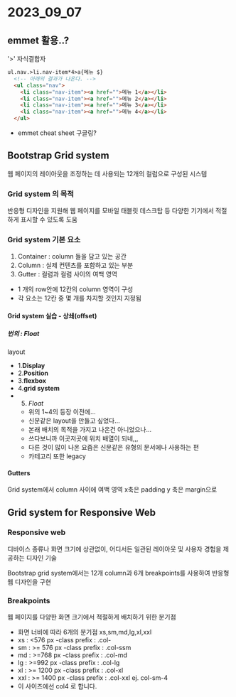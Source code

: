 # 2023_09_07

## emmet 활용..? 
'>' 자식결합자
```html
ul.nav.>li.nav-item*4>a{메뉴 $}
  <!-- 아래의 결과가 나온다. -->
  <ul class="nav">
    <li class="nav-item"><a href="">메뉴 1</a></li>
    <li class="nav-item"><a href="">메뉴 2</a></li>
    <li class="nav-item"><a href="">메뉴 3</a></li>
    <li class="nav-item"><a href="">메뉴 4</a></li>
  </ul>
```
- emmet cheat sheet 구글링?
## Bootstrap Grid system
웹 페이지의 레이아웃을 조정하는 데 사용되는 12개의 컬럼으로 구성된 시스템
### Grid system 의 목적 
반응형 디자인을 지원해 웹 페이지를 모바일 태블릿 데스크탑 등 다양한 기기에서 적절하게 표시할 수 있도록 도움
### Grid system 기본 요소
1. Container : column 들을 담고 있는 공간
2. Column : 실제 컨텐츠를 포함하고 있는 부분
3. Gutter : 컬럼과 컬럼 사이의 여백 영역
- 1 개의 row안에 12칸의 column 영역이 구성
- 각 요소는 12칸 중 몇 개를 차지할 것인지 지정됨
#### Grid system 실습 - 상쇄(offset)

##### 번외 : Float
layout 
- 1.**Display**
- 2.**Position**
- 3.**flexbox**
- 4.**grid system**
- 5. *Float*  
  - 위의 1~4의 등장 이전에...
  - 신문같은 layout을 만들고 싶었다...
  - 본래 배치의 목적을 가지고 나온건 아니었으나...
  - 쓰다보니까 이곳저곳에 위치 배열이 되네,,,
  - 다른 것이 많이 나온 요즘은 신문같은 유형의 문서에나 사용하는 편
  - 카테고리 또한 legacy
#### Gutters
Grid system에서 column 사이에 여백 영역 
x축은 padding y 축은 margin으로

## Grid system for Responsive Web
### Responsive web
디바이스 종류나 화면 크기에 상관없이,
어디서든 일관된 레이아웃 및 사용자 경험을 제공하는 디자인 기술

Bootstrap grid system에서는 12개 column과 6개 breakpoints를 사용하여 반응형 웹 디자인을 구현
### Breakpoints
웹 페이지를 다양한 화면 크기에서 적절하게 배치하기 위한 분기점 
- 화면 너비에 따라 6개의 분기점 xs,sm,md,lg,xl,xxl
- xs : <576 px
  -class prefix : .col-
- sm : >= 576 px
  -class prefix : .col-ssm
- md : >=768 px
  -class prefix : .col-md
- lg : >=992  px
  -class prefix : .col-lg
- xl : >= 1200 px
  -class prefix : .col-xl
- xxl : >= 1400 px
  -class prefix : .col-xxl
ej. col-sm-4
- 이 사이즈에선 col4 로 합니다.